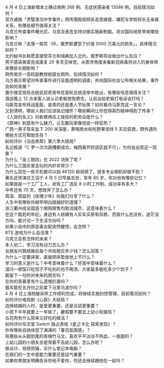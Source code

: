 4 月 4 日上海新增本土确诊病例 268 例、无症状感染者 13086 例，目前情况如何？  
官方通报「灵璧渔沟中学事件」网传围殴视频系恶意嫁接、嫌犯与学校校长无亲属关系，有哪些细节值得关注？  
乌克兰布查事件曝光后，马克龙表态支持对俄实施新制裁，将对国际局势带来哪些影响？  
乌克兰称「击落一架苏 -35，俄罗斯遭受了价值 5000 万美元的损失」，具体情况如何？  
北约秘书长称愿意接受芬兰和瑞典加入北约，俄罗斯将会做出什么反应？  
男子感染奥密克戎康复 20 多天无味觉，从医学角度来看新冠病毒将对人的身体带来哪些长期影响？  
网传南京一高校副教授偷窥女厕所，后续情况如何？  
乌方表示希望对布查事件进行全面透明的调查，并向国际社会公布相关结果，事件会如何发展？  
塞尔维亚现任总统武契奇宣布在首轮总统选举中胜出，有哪些信息值得关注？  
酒店晚上 12 点来客人说认识老板想免费住，让前台给老板打电话该打吗？  
马斯克宣布转战氢能，是真的还是愚人节玩笑？如何看待马斯克这一言论？  
又到清明，哪些人我们应该铭记缅怀？哪些瞬间让你觉得英烈精神得到了传承？  
《人民的名义》刘新建再往上提拔的职务会是什么？  
《原神》到底有什么魅力，让无数玩家像信徒一样狂热？  
广西一男子驾车坠下 200 米深崖，靠喝雨水和吃野果坚持 5 天后获救，野外遇险哪些方式可帮助生存？  
如何评价《浴血黑帮》第六季大结局?  
名记报道「C 罗一次次跳槽都成功，梅西离开舒适区就不行」，为何会出现这一现象？  
为什么「金三银四」在 2022 消失了呢？  
为什么三国杀里会玩的内奸非常少？  
为什么现在一些手机都可以拍 4K120 帧视频了，很多专业相机却做不到？  
著名武侠演员王羽于 4 月 5 日早晨去世，享年 80 岁，你对他有哪些记忆？  
如果我是一个工厂工人，状告工厂违反 8 小时工作制，成功率有多大？  
中考还有 70 天，想放弃了怎么办？  
周深、周延的《玫瑰少年》向我们分享了什么？  
人生中有哪些你越早明白就越好的道理？  
浙江衢州成全国首个限购限售均取消城市，这意味着什么？  
在这个尴尬的年纪，身边有人结婚有人买车买房有存款。而我什么也没有，迷茫没方向，能讨论一下生活方向吗？  
如果小说中的原恶毒女配突然醒悟，会怎样？  
RTS 游戏为什么会没落？  
乌克兰会有怎样的未来？  
本人初二，学习没有动力怎么办？  
女朋友问我结婚后每个月给她交多少钱？怎么回答？  
为什么一定要床架，直接把床垫放地上不行么？  
学习的意义是什么？中考意味着什么？好高中意味着什么？  
请问一顿饭只吃饺子不吃别的也不喝汤，大家最多能吃多少个饺子？  
能留下一句你对未来的预言吗？  
在你的青春里有什么遗憾的事吗？  
俄军能在五月份之前拿下马里乌波尔吗？  
4 月 4 日上海核酸采样工作顺利完成，将继续实施封控管理，目前情况如何？  
如何评价电视剧《心居》大结局？  
选择结婚的人时，是爱更重要，还是合适更重要？  
小孩下半年就要上一年级了，暑假要不要去上幼小衔接班？  
五花肉有什么简单又好吃的做法？  
如何评价任天堂 Switch 独占游戏《星之卡比 探索发现》？  
你有哪些自拍体现了满满的「春日氛围感」？  
有哪些从头甜到尾的青梅竹马文，喜欢平平淡淡不狗血，一直甜的？  
上幼儿园的小朋友总是哭着不去幼儿园，怎么办呢？  
做设计、视频剪辑，买什么笔记本电脑？  
在我们的一生中是能力重要还是运气重要？  
如果你男朋友明确告诉你他不爱你，你还会继续跟他在一起吗？  
